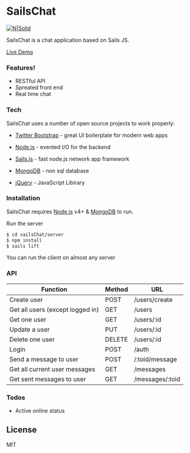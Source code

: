 # SailsChat

[![N|Solid](https://lh6.googleusercontent.com/-Ugh1FqDqEbw/Uj5l-NyX0lI/AAAAAAAA3A8/r8bqwQn9X30/s637/featured_image_node_sails.png)](http://sailsjs.com)

SailsChat is a chat application based on Sails JS.

[Live Demo](https://sails-chat-client.herokuapp.com)

### Features!

  - RESTful API
  - Spreated front end
  - Real time chat

### Tech

SailsChat uses a number of open source projects to work properly:

* [Twitter Bootstrap] - great UI boilerplate for modern web apps
* [Node.js] - evented I/O for the backend
* [Sails.js] - fast node.js network app framework
* [MongoDB] - non sql database
* [jQuery] - JavaScript Libirary

   [node.js]: <http://nodejs.org>
   [Twitter Bootstrap]: <http://twitter.github.com/bootstrap/>
   [jQuery]: <http://jquery.com>
   [Sails.js]: <http://sailsjs.com>
   [MongoDB]: <https://www.mongodb.com>

### Installation

SailsChat requires [Node.js](https://nodejs.org/) v4+ & [MongoDB](https://www.mongodb.com)  to run.

Run the server
```sh
$ cd sailsChat/server
$ npm install
$ sails lift
```
You can run the client on almost any server

### API
| Function        | Method           | URL  |
| ------------- |-------------| -----|
| Create user   | POST | /users/create |
| Get all users (except logged in)  | GET   |   /users |
| Get one user | GET     |  /users/:id |
| Update a user | PUT    |    /users/:id |
| Delete one user | DELETE   | /users/:id |
| Login | POST   | /auth |
| Send a message to user | POST   | /:toid/message |
| Get all current user messages | GET   | /messages |
| Get sent messages to user | GET   | /messages/:toid |
### Todos

 - Active online status

License
----

MIT